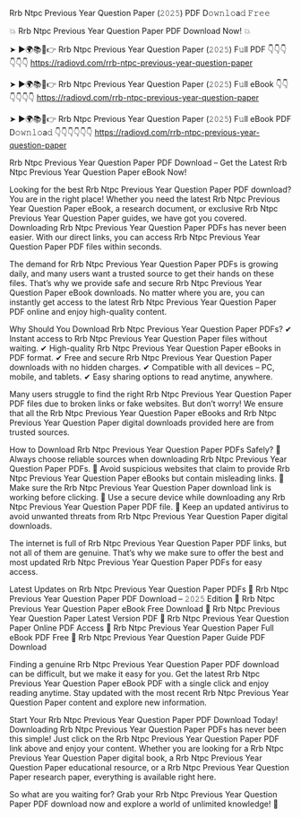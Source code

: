 Rrb Ntpc Previous Year Question Paper (𝟸𝟶𝟸𝟻) PDF D𝚘𝚠𝚗𝚕𝚘a𝚍 𝙵𝚛𝚎𝚎

💥 Rrb Ntpc Previous Year Question Paper PDF Download Now! 💥

➤ ►🌍📚📱👉 Rrb Ntpc Previous Year Question Paper (𝟸𝟶𝟸𝟻) F𝚞ll PDF 👇👇👇👇👇👇
https://radiovd.com/rrb-ntpc-previous-year-question-paper

➤ ►🌍📚📱👉 Rrb Ntpc Previous Year Question Paper (𝟸𝟶𝟸𝟻) F𝚞ll eBook 👇👇👇👇👇👇
https://radiovd.com/rrb-ntpc-previous-year-question-paper

➤ ►🌍📚📱👉 Rrb Ntpc Previous Year Question Paper (𝟸𝟶𝟸𝟻) F𝚞ll eBook PDF D𝚘𝚠𝚗𝚕𝚘a𝚍 👇👇👇👇👇👇
https://radiovd.com/rrb-ntpc-previous-year-question-paper

Rrb Ntpc Previous Year Question Paper PDF Download – Get the Latest Rrb Ntpc Previous Year Question Paper eBook Now!

Looking for the best Rrb Ntpc Previous Year Question Paper PDF download? You are in the right place! Whether you need the latest Rrb Ntpc Previous Year Question Paper eBook, a research document, or exclusive Rrb Ntpc Previous Year Question Paper guides, we have got you covered. Downloading Rrb Ntpc Previous Year Question Paper PDFs has never been easier. With our direct links, you can access Rrb Ntpc Previous Year Question Paper PDF files within seconds.

The demand for Rrb Ntpc Previous Year Question Paper PDFs is growing daily, and many users want a trusted source to get their hands on these files. That’s why we provide safe and secure Rrb Ntpc Previous Year Question Paper eBook downloads. No matter where you are, you can instantly get access to the latest Rrb Ntpc Previous Year Question Paper PDF online and enjoy high-quality content.

Why Should You Download Rrb Ntpc Previous Year Question Paper PDFs?
✔ Instant access to Rrb Ntpc Previous Year Question Paper files without waiting.
✔ High-quality Rrb Ntpc Previous Year Question Paper eBooks in PDF format.
✔ Free and secure Rrb Ntpc Previous Year Question Paper downloads with no hidden charges.
✔ Compatible with all devices – PC, mobile, and tablets.
✔ Easy sharing options to read anytime, anywhere.

Many users struggle to find the right Rrb Ntpc Previous Year Question Paper PDF files due to broken links or fake websites. But don’t worry! We ensure that all the Rrb Ntpc Previous Year Question Paper eBooks and Rrb Ntpc Previous Year Question Paper digital downloads provided here are from trusted sources.

How to Download Rrb Ntpc Previous Year Question Paper PDFs Safely?
📌 Always choose reliable sources when downloading Rrb Ntpc Previous Year Question Paper PDFs.
📌 Avoid suspicious websites that claim to provide Rrb Ntpc Previous Year Question Paper eBooks but contain misleading links.
📌 Make sure the Rrb Ntpc Previous Year Question Paper download link is working before clicking.
📌 Use a secure device while downloading any Rrb Ntpc Previous Year Question Paper PDF file.
📌 Keep an updated antivirus to avoid unwanted threats from Rrb Ntpc Previous Year Question Paper digital downloads.

The internet is full of Rrb Ntpc Previous Year Question Paper PDF links, but not all of them are genuine. That’s why we make sure to offer the best and most updated Rrb Ntpc Previous Year Question Paper PDFs for easy access.

Latest Updates on Rrb Ntpc Previous Year Question Paper PDFs
🔹 Rrb Ntpc Previous Year Question Paper PDF Download – 𝟸𝟶𝟸𝟻 Edition
🔹 Rrb Ntpc Previous Year Question Paper eBook Free Download
🔹 Rrb Ntpc Previous Year Question Paper Latest Version PDF
🔹 Rrb Ntpc Previous Year Question Paper Online PDF Access
🔹 Rrb Ntpc Previous Year Question Paper Full eBook PDF Free
🔹 Rrb Ntpc Previous Year Question Paper Guide PDF Download

Finding a genuine Rrb Ntpc Previous Year Question Paper PDF download can be difficult, but we make it easy for you. Get the latest Rrb Ntpc Previous Year Question Paper eBook PDF with a single click and enjoy reading anytime. Stay updated with the most recent Rrb Ntpc Previous Year Question Paper content and explore new information.

Start Your Rrb Ntpc Previous Year Question Paper PDF Download Today!
Downloading Rrb Ntpc Previous Year Question Paper PDFs has never been this simple! Just click on the Rrb Ntpc Previous Year Question Paper PDF link above and enjoy your content. Whether you are looking for a Rrb Ntpc Previous Year Question Paper digital book, a Rrb Ntpc Previous Year Question Paper educational resource, or a Rrb Ntpc Previous Year Question Paper research paper, everything is available right here.

So what are you waiting for? Grab your Rrb Ntpc Previous Year Question Paper PDF download now and explore a world of unlimited knowledge! 🚀